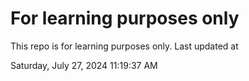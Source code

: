 # For learning purposes only
This repo is for learning purposes only.
Last updated at

Saturday, July 27, 2024 11:19:37 AM

